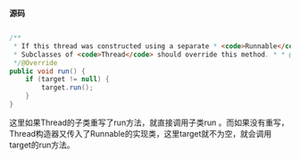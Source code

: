 **源码**

```java

/**  
 * If this thread was constructed using a separate * <code>Runnable</code> run object, then that * <code>Runnable</code> object's <code>run</code> method is called; * otherwise, this method does nothing and returns. * <p>  
 * Subclasses of <code>Thread</code> should override this method. * * @see     #start() * @see     #stop() * @see     #Thread(ThreadGroup, Runnable, String)  
 */@Override  
public void run() {  
    if (target != null) {  
        target.run();  
    }  
}

```
这里如果Thread的子类重写了run方法，就直接调用子类run 。而如果没有重写，Thread构造器又传入了Runnable的实现类，这里target就不为空，就会调用target的run方法。